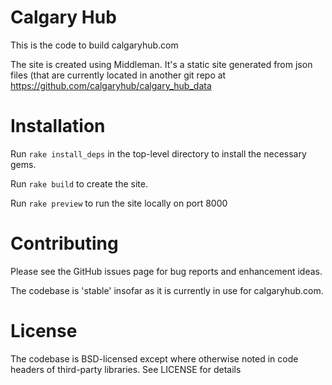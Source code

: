 # Calgary Hub

This is the code to build calgaryhub.com

The site is created using Middleman. It's a static site generated from json files (that are currently located in another git repo at https://github.com/calgaryhub/calgary_hub_data

# Installation

Run `rake install_deps` in the top-level directory to install the necessary gems.

Run `rake build` to create the site.

Run `rake preview` to run the site locally on port 8000

# Contributing

Please see the GitHub issues page for bug reports and enhancement ideas.

The codebase is 'stable' insofar as it is currently in use for calgaryhub.com.

# License

The codebase is BSD-licensed except where otherwise noted in code headers of third-party libraries. See LICENSE for details

